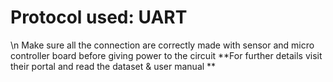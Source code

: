 # Protocol used: UART
\n
Make sure all the connection are correctly made with sensor and micro controller board before giving power to the circuit
**For further details visit their portal and read the dataset & user manual **

